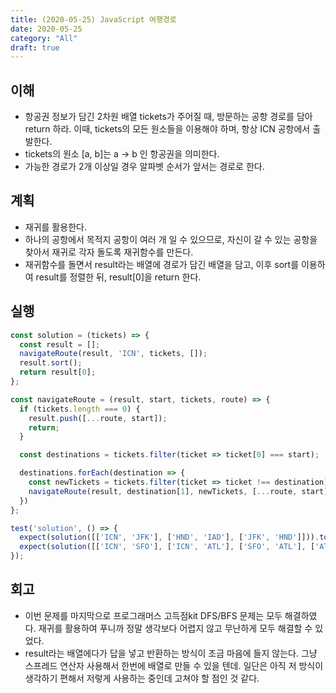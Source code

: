```yaml
---
title: (2020-05-25) JavaScript 여행경로
date: 2020-05-25
category: "All"
draft: true
---
```


## 이해

- 항공권 정보가 담긴 2차원 배열 tickets가 주어질 때, 방문하는 공항 경로를 담아 return 하라. 이때, tickets의 모든 원소들을 이용해야 하며, 항상 ICN 공항에서 출발한다.
- tickets의 원소 [a, b]는 a -> b 인 항공권을 의미한다.
- 가능한 경로가 2개 이상일 경우 알파벳 순서가 앞서는 경로로 한다.

## 계획

- 재귀를 활용한다.
- 하나의 공항에서 목적지 공항이 여러 개 일 수 있으므로, 자신이 갈 수 있는 공항을 찾아서 재귀로 각자 돌도록 재귀함수를 만든다.
- 재귀함수를 돌면서 result라는 배열에 경로가 담긴 배열을 담고, 이후 sort를 이용하여 result를 정렬한 뒤, result[0]을 return 한다.

## 실행

```javascript
const solution = (tickets) => {
  const result = [];
  navigateRoute(result, 'ICN', tickets, []);
  result.sort();
  return result[0];
};

const navigateRoute = (result, start, tickets, route) => {
  if (tickets.length === 0) {
    result.push([...route, start]);
    return;
  }

  const destinations = tickets.filter(ticket => ticket[0] === start);

  destinations.forEach(destination => {
    const newTickets = tickets.filter(ticket => ticket !== destination);
    navigateRoute(result, destination[1], newTickets, [...route, start]);
  })
};

test('solution', () => {
  expect(solution([['ICN', 'JFK'], ['HND', 'IAD'], ['JFK', 'HND']])).toEqual(['ICN', 'JFK', 'HND', 'IAD']);
  expect(solution([['ICN', 'SFO'], ['ICN', 'ATL'], ['SFO', 'ATL'], ['ATL', 'ICN'], ['ATL','SFO']])).toEqual(['ICN', 'ATL', 'ICN', 'SFO', 'ATL', 'SFO']);
});
```

## 회고

- 이번 문제를 마지막으로 프로그래머스 고득점kit DFS/BFS 문제는 모두 해결하였다. 재귀를 활용하여 푸니까 정말 생각보다 어렵지 않고 무난하게 모두 해결할 수 있었다.
- result라는 배열에다가 답을 넣고 반환하는 방식이 조금 마음에 들지 않는다. 그냥 스프레드 연산자 사용해서 한번에 배열로 만들 수 있을 텐데. 일단은 아직 저 방식이 생각하기 편해서 저렇게 사용하는 중인데 고쳐야 할 점인 것 같다.
